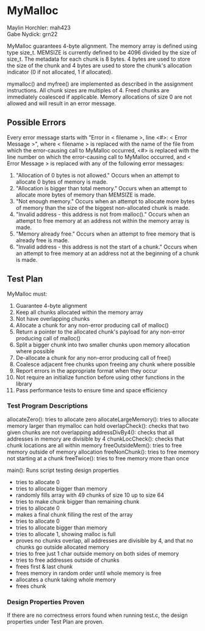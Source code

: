 # MyMalloc

Maylin Horchler: mah423\
Gabe Nydick: grn22

MyMalloc guarantees 4-byte alignment. The memory array is defined using type size_t. MEMSIZE is currently defined to be 4096 divided by the size of size_t. The metadata for each chunk is 8 bytes. 4 bytes are used to store the size of the chunk and 4 bytes are used to store the chunk's allocation indicator (0 if not allocated, 1 if allocated).

mymalloc() and myfree() are implemented as described in the assignment instructions. All chunk sizes are multiples of 4. Freed chunks are immediately coalesced if applicable. Memory allocations of size 0 are not allowed and will result in an error message.

## Possible Errors

Every error message starts with "Error in < filename >, line <#>: < Error Message >", where < filename > is replaced with the name of the file from which the error-causing call to MyMalloc occurred, <#> is replaced with the line number on which the error-causing call to MyMalloc occurred, and < Error Message > is replaced with any of the following error messages:

1. "Allocation of 0 bytes is not allowed."
        Occurs when an attempt to allocate 0 bytes of memory is made.
2. "Allocation is bigger than total memory."
        Occurs when an attempt to allocate more bytes of memory than MEMSIZE is made.
3. "Not enough memory."
        Occurs when an attempt to allocate more bytes of memory than the size of the biggest non-allocated chunk is made.
4. "Invalid address - this address is not from malloc()."
        Occurs when an attempt to free memory at an address not within the memory array is made.
5. "Memory already free."
        Occurs when an attempt to free memory that is already free is made.
6. "Invalid address - this address is not the start of a chunk."
        Occurs when an attempt to free memory at an address not at the beginning of a chunk is made.

## Test Plan
MyMalloc must:
1. Guarantee 4-byte alignment
2. Keep all chunks allocated within the memory array
3. Not have overlapping chunks
4. Allocate a chunk for any non-error producing call of malloc()
5. Return a pointer to the allocated chunk's payload for any non-error producing call of malloc()
6. Split a bigger chunk into two smaller chunks upon memory allocation where possible
7. De-allocate a chunk for any non-error producing call of free()
8. Coalesce adjacent free chunks upon freeing any chunk where possible
9. Report errors in the appropriate format when they occur
10. Not require an initialize function before using other functions in the library
11. Pass performance tests to ensure time and space efficiency

### Test Program Descriptions

allocateZero(): tries to allocate zero
allocateLargeMemory(): tries to allocate memory larger than mymalloc can hold
overlapCheck(): checks that two given chunks are not overlapping
addressDivBy4(): checks that all addresses in memory are divisible by 4
chunkLocCheck(): checks that chunk locations are all within memory
freeOutsideMem(): tries to free memory outside of memory allocation
freeNonChunk(): tries to free memory not starting at a chunk
freeTwice(): tries to free memory more than once

main(): Runs script testing design properties
- tries to allocate 0
- tries to allocate bigger than memory
- randomly fills array with 49 chunks of size 10 up to size 64
- tries to make chunk bigger than remaining chunk
- tries to allocate 0
- makes a final chunk filling the rest of the array
- tries to allocate 0
- tries to allocate bigger than memory
- tries to allocate 1, showing malloc is full
- proves no chunks overlap, all addresses are divisible by 4, and that no chunks go outside allocated memory
- tries to free just 1 char outside memory on both sides of memory
- tries to free addresses outside of chunks
- frees first & last chunk
- frees memory in random order until whole memory is free
- allocates a chunk taking whole memory
- frees chunk

### Design Properties Proven
If there are no correctness errors found when running test.c, the design properties under Test Plan are proven.
